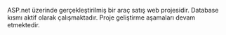 ASP.net üzerinde gerçekleştirilmiş bir araç satış web projesidir. Database kısmı aktif olarak çalışmaktadır. Proje geliştirme aşamaları devam etmektedir.
